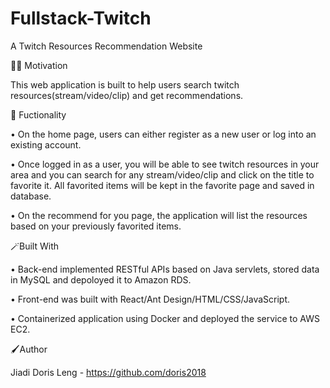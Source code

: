 # Fullstack-Twitch
A Twitch Resources Recommendation Website


👩‍💻 Motivation

This web application is built to help users search twitch resources(stream/video/clip) and get recommendations.



🚀 Fuctionality

•	On the home page, users can either register as a new user or log into an existing account.

•	Once logged in as a user, you will be able to see twitch resources in your area and you can search for any stream/video/clip and click on the title to favorite it. All favorited items will be kept in the favorite page and saved in database.

•	On the recommend for you page, the application will list the resources based on your previously favorited items.


🪄Built With

•	Back-end implemented RESTful APIs based on Java servlets, stored data in MySQL and depoloyed it to Amazon RDS.

•	Front-end was built with React/Ant Design/HTML/CSS/JavaScript.

•	Containerized application using Docker and deployed the service to AWS EC2.



🖌Author

Jiadi Doris Leng - https://github.com/doris2018
